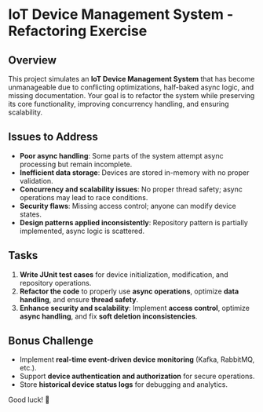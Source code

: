 # IoT Device Management System - Refactoring Exercise

## Overview
This project simulates an **IoT Device Management System** that has become unmanageable due to conflicting optimizations, half-baked async logic, and missing documentation. Your goal is to refactor the system while preserving its core functionality, improving concurrency handling, and ensuring scalability.

## Issues to Address
- **Poor async handling**: Some parts of the system attempt async processing but remain incomplete.
- **Inefficient data storage**: Devices are stored in-memory with no proper validation.
- **Concurrency and scalability issues**: No proper thread safety; async operations may lead to race conditions.
- **Security flaws**: Missing access control; anyone can modify device states.
- **Design patterns applied inconsistently**: Repository pattern is partially implemented, async logic is scattered.

## Tasks
1. **Write JUnit test cases** for device initialization, modification, and repository operations.
2. **Refactor the code** to properly use **async operations**, optimize **data handling**, and ensure **thread safety**.
3. **Enhance security and scalability**: Implement **access control**, optimize **async handling**, and fix **soft deletion inconsistencies**.

## Bonus Challenge
- Implement **real-time event-driven device monitoring** (Kafka, RabbitMQ, etc.).
- Support **device authentication and authorization** for secure operations.
- Store **historical device status logs** for debugging and analytics.

Good luck! 🚀
